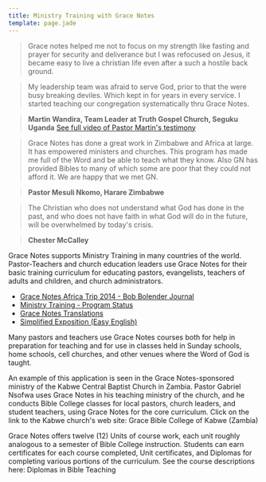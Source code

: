 ```yaml
---
title: Ministry Training with Grace Notes
template: page.jade
---
```


> Grace notes helped me not to focus on my strength like
fasting and prayer for security and deliverance but I was
refocused on Jesus, it became easy to live a christian
life even after a such a hostile back ground.

> My leadership team was afraid to serve God, prior to that
the were busy breaking deviles. Which kept in for years in
every service. I started teaching our congregation
systematically thru Grace Notes.

> **Martin Wandira, Team Leader at Truth Gospel Church, Seguku
Uganda** [See full video of Pastor Martin's
testimony](https://www.youtube.com/watch?v=mn1oAOEqn14)

<!-- -->

> Grace Notes has done a great work in Zimbabwe and Africa at
large. It has empowered ministers and churches. This program
has made me full of the Word and be able to teach what they
know. Also GN has provided Bibles to many of which some are
poor that they could not afford it. We are happy that we met
GN.

> **Pastor Mesuli Nkomo, Harare Zimbabwe**

<!-- -->

> The Christian who does not understand what God has done in
> the past, and who does not have faith in what God will do
> in the future, will be overwhelmed by today's crisis.

> **Chester McCalley**

Grace Notes supports Ministry Training in many countries of
the world. Pastor-Teachers and church education leaders use
Grace Notes for their basic training curriculum for
educating pastors, evangelists, teachers of adults and
children, and church administrators.

- [Grace Notes Africa Trip 2014 - Bob Bolender
    Journal](http://www.gracenotes.info/documents/BolenderJournal_Final.pdf)
- [Ministry Training - Program
    Status](http://www.gracenotes.info/MinistryTrainingStatus.shtml)
- [Grace Notes
    Translations](http://www.gracenotes.info/TRANSLATION.shtml)
- [Simplified Exposition (Easy
    English)](http://www.gracenotes.info/SimplifiedExposition.shtml)

Many pastors and teachers use Grace Notes courses both for
help in preparation for teaching and for use in classes held
in Sunday schools, home schools, cell churches, and other
venues where the Word of God is taught.

An example of this application is seen in the Grace
Notes-sponsored ministry of the Kabwe Central Baptist Church
in Zambia. Pastor Gabriel Nsofwa uses Grace Notes in his
teaching ministry of the church, and he conducts Bible
College classes for local pastors, church leaders, and
student teachers, using Grace Notes for the core curriculum.
Click on the link to the Kabwe church's web site: Grace
Bible College of Kabwe (Zambia)

Grace Notes offers twelve (12) Units of course work, each
unit roughly analogous to a semester of Bible College
instruction. Students can earn certificates for each course
completed, Unit certificates, and Diplomas for completing
various portions of the curriculum. See the course
descriptions here: Diplomas in Bible Teaching
